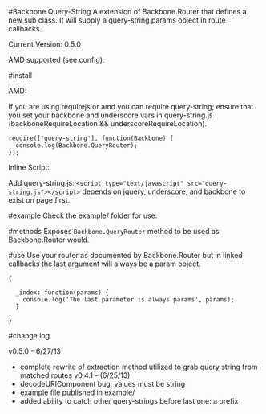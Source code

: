 #Backbone Query-String
A extension of Backbone.Router that defines a new sub class. It will supply a query-string params object in route callbacks.

Current Version: 0.5.0

AMD supported (see config).

#install

AMD:

If you are using requirejs or amd you can require query-string; ensure that you set your backbone and underscore vars in query-string.js (backboneRequireLocation && underscoreRequireLocation).

```
require(['query-string'], function(Backbone) {
  console.log(Backbone.QueryRouter);
});
```

Inline Script:

Add query-string.js:
`<script type="text/javascript" src="query-string.js"></script>`
depends on jquery, underscore, and backbone to exist on page first.

#example
Check the example/ folder for use.

#methods
Exposes `Backbone.QueryRouter` method to be used as Backbone.Router would.

#use
Use your router as documented by Backbone.Router but in linked callbacks the last argument will always be a param object.
```
{

  _index: function(params) {
    console.log('The last parameter is always params', params);
  }

}
```

#change log

v0.5.0 - 6/27/13
  * complete rewrite of extraction method utilized to grab query string from matched routes
v0.4.1 - (6/25/13)
  * decodeURIComponent bug: values must be string
  * example file published in example/
  * added ability to catch other query-strings before last one: a prefix